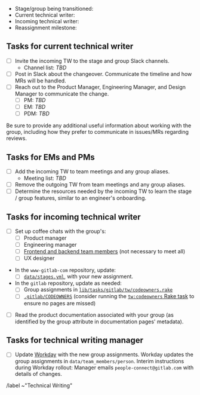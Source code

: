 <!-- The issue name should be in the form: Transition [stage]/[group] TW assignment to [new writer] -->
<!-- Create separate issues for each group being transitioned to a different technical writer. -->

- Stage/group being transitioned: 
- Current technical writer: 
- Incoming technical writer: 
- Reassignment milestone: 

## Tasks for current technical writer

- [ ] Invite the incoming TW to the stage and group Slack channels.
  - Channel list: _TBD_
- [ ] Post in Slack about the changeover. Communicate the timeline and how MRs will be handled.
- [ ] Reach out to the Product Manager, Engineering Manager, and Design Manager to communicate the change.
  - [ ] PM:  _TBD_
  - [ ] EM:  _TBD_
  - [ ] PDM: _TBD_

Be sure to provide any additional useful information about working with the group, including
how they prefer to communicate in issues/MRs regarding reviews.

## Tasks for EMs and PMs

- [ ] Add the incoming TW to team meetings and any group aliases.
  - Meeting list: _TBD_
- [ ] Remove the outgoing TW from team meetings and any group aliases.
- [ ] Determine the resources needed by the incoming TW to learn the stage / group
  features, similar to an engineer's onboarding.

## Tasks for incoming technical writer

- [ ] Set up coffee chats with the group's:
  - [ ] Product manager
  - [ ] Engineering manager
  - [ ] [Frontend and backend team members](https://about.gitlab.com/handbook/product/categories/) (not necessary to meet all)
  - [ ] UX designer
- In the `www-gitlab-com` repository, update:
  - [ ] [`data/stages.yml`](https://gitlab.com/gitlab-com/www-gitlab-com/-/blob/master/data/stages.yml), with your new assignment.
- In the `gitlab` repository, update as needed:
  - [ ] Group assignments in [`lib/tasks/gitlab/tw/codeowners.rake`](https://gitlab.com/gitlab-org/gitlab/blob/master/lib/tasks/gitlab/tw/codeowners.rake)
  - [ ] [`.gitlab/CODEOWNERS`](https://gitlab.com/gitlab-org/gitlab/-/blob/master/.gitlab/CODEOWNERS) (consider running the [`tw:codeowners` Rake task](https://docs.gitlab.com/ee/development/documentation/#batch-updates-for-tw-metadata) to ensure no pages are missed)
- [ ] Read the product documentation associated with your group (as identified by the group attribute in documentation pages' metadata).

## Tasks for technical writing manager

- [ ] Update [Workday](https://about.gitlab.com/handbook/people-group/workday/workday-guide/) with the new group assignments. Workday updates the group assignments in `data/team_members/person`. Interim instructions during Workday rollout: Manager emails `people-connect@gitlab.com` with details of changes. 

/label ~"Technical Writing"

